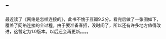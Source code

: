 # -
最近读了《网络是怎样连接的》，此书不愧于豆瓣9.2分。看完后做了一张图如下，覆盖了网络连接的全过程。由于要准备春招，没时间了，所以还有许多地方值得改进，这暂定为1.0版本。以后还会再更新。。。。
